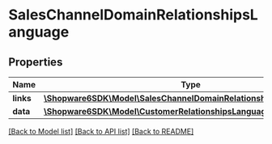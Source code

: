 # SalesChannelDomainRelationshipsLanguage

## Properties
Name | Type | Description | Notes
------------ | ------------- | ------------- | -------------
**links** | [**\Shopware6SDK\Model\SalesChannelDomainRelationshipsLanguageLinks**](SalesChannelDomainRelationshipsLanguageLinks.md) |  | [optional] 
**data** | [**\Shopware6SDK\Model\CustomerRelationshipsLanguageData**](CustomerRelationshipsLanguageData.md) |  | [optional] 

[[Back to Model list]](../../README.md#documentation-for-models) [[Back to API list]](../../README.md#documentation-for-api-endpoints) [[Back to README]](../../README.md)

